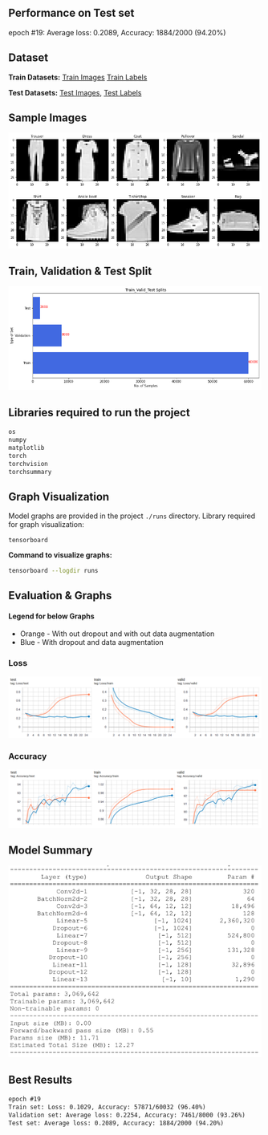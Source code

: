 ## Performance on Test set
epoch #19: Average loss: 0.2089, Accuracy: 1884/2000 (94.20%)

## Dataset
**Train Datasets:**
[Train Images](http://fashion-mnist.s3-website.eu-central-1.amazonaws.com/train-images-idx3-ubyte.gz)
[Train Labels](http://fashion-mnist.s3-website.eu-central-1.amazonaws.com/train-labels-idx1-ubyte.gz)

**Test Datasets:**
[Test Images,](http://fashion-mnist.s3-website.eu-central-1.amazonaws.com/t10k-images-idx3-ubyte.gz)
[Test Labels](http://fashion-mnist.s3-website.eu-central-1.amazonaws.com/t10k-labels-idx1-ubyte.gz)

## Sample Images
![Fashion-MNIST Sample Images](https://github.com/bharath3794/FashionMNIST-CNN/blob/main/images/sample%20image.png)

## Train, Validation & Test Split
![split](https://github.com/bharath3794/FashionMNIST-CNN/blob/main/images/train_valid_test%20split.png)

## Libraries required to run the project

````
os
numpy
matplotlib
torch
torchvision
torchsummary
````

## Graph Visualization
Model graphs are provided in the project `./runs` directory.
Library required for graph visualization:

````
tensorboard
````

**Command to visualize graphs:**

````bash
tensorboard --logdir runs
````

## Evaluation & Graphs
#### Legend for below Graphs
* Orange - With out dropout and with out data augmentation
* Blue - With dropout and data augmentation
### Loss
![loss](https://github.com/bharath3794/FashionMNIST-CNN/blob/main/images/loss%20graph.PNG)

### Accuracy
![accuracy](https://github.com/bharath3794/FashionMNIST-CNN/blob/main/images/accuracy%20graph.PNG)

## Model Summary
![PyTorch](https://github.com/bharath3794/FashionMNIST-CNN/blob/main/images/model%20summary.PNG)

## Best Results
```
epoch #19
Train set: Loss: 0.1029, Accuracy: 57871/60032 (96.40%)
Validation set: Average loss: 0.2254, Accuracy: 7461/8000 (93.26%)
Test set: Average loss: 0.2089, Accuracy: 1884/2000 (94.20%)
```
